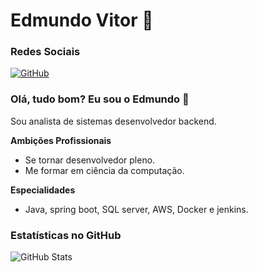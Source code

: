 # Edmundo Vitor 🎃
### Redes Sociais

[![GitHub](https://img.shields.io/badge/GitHub-27067a?style=for-the-badge&logo=github&logoColor=FF0DAA)](https://github.com/edmundo-vitor) 

### Olá, tudo bom? Eu sou o Edmundo 👾

Sou analista de sistemas desenvolvedor backend. 

 **Ambições Profissionais**
-  Se tornar desenvolvedor pleno.
-  Me formar em ciência da computação.

**Especialidades**
-  Java, spring boot, SQL server, AWS, Docker e jenkins.

### Estatísticas no GitHub

![GitHub Stats](https://github-readme-stats.vercel.app/api?username=edmundo-vitor&theme=transparent&bg_color=27067a&border_color=FF0DAA&show_icons=true&icon_color=FF0DAA&title_color=FF0DAA&text_color=FFF)
